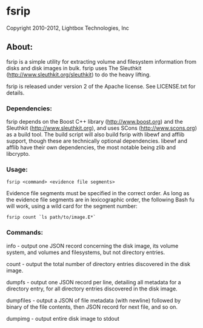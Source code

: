 fsrip
=====

Copyright 2010-2012, Lightbox Technologies, Inc

About:
------

fsrip is a simple utility for extracting volume and filesystem information 
from disks and disk images in bulk. fsrip uses The Sleuthkit 
(http://www.sleuthkit.org/sleuthkit) to do the heavy lifting.

fsrip is released under version 2 of the Apache license. See LICENSE.txt for 
details.

### Dependencies:

fsrip depends on the Boost C++ library (http://www.boost.org) and the 
Sleuthkit (http://www.sleuthkit.org), and uses SCons (http://www.scons.org) as 
a build tool. The build script will also build fsrip with libewf and afflib 
support, though these are technically optional dependencies. libewf and afflib 
have their own dependencies, the most notable being zlib and libcrypto.

### Usage:

    fsrip <command> <evidence file segments>

Evidence file segments must be specified in the correct order. As long as the 
evidence file segments are in lexicographic order, the following Bash fu will 
work, using a wild card for the segment number:

  	fsrip count `ls path/to/image.E*`

### Commands:

  info    - output one JSON record concerning the disk image, its volume 
            system, and volumes and filesystems, but not directory entries.
  
  count   - output the total number of directory entries discovered in the 
            disk image.
  
  dumpfs  - output one JSON record per line, detailing all metadata for a 
            directory entry, for all directory entries discovered in the disk 
            image.

  dumpfiles - output a JSON of file metadata (with newline) followed by 
            binary of the file contents, then JSON record for next file, and
      			so on.

  dumpimg - output entire disk image to stdout
